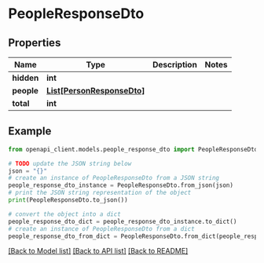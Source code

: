 # PeopleResponseDto


## Properties

Name | Type | Description | Notes
------------ | ------------- | ------------- | -------------
**hidden** | **int** |  | 
**people** | [**List[PersonResponseDto]**](PersonResponseDto.md) |  | 
**total** | **int** |  | 

## Example

```python
from openapi_client.models.people_response_dto import PeopleResponseDto

# TODO update the JSON string below
json = "{}"
# create an instance of PeopleResponseDto from a JSON string
people_response_dto_instance = PeopleResponseDto.from_json(json)
# print the JSON string representation of the object
print(PeopleResponseDto.to_json())

# convert the object into a dict
people_response_dto_dict = people_response_dto_instance.to_dict()
# create an instance of PeopleResponseDto from a dict
people_response_dto_from_dict = PeopleResponseDto.from_dict(people_response_dto_dict)
```
[[Back to Model list]](../README.md#documentation-for-models) [[Back to API list]](../README.md#documentation-for-api-endpoints) [[Back to README]](../README.md)


